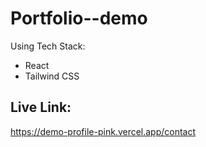 # Portfolio--demo
Using Tech Stack:
- React
- Tailwind CSS

## Live Link: 
https://demo-profile-pink.vercel.app/contact
